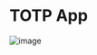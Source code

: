 # TOTP App

![image](https://user-images.githubusercontent.com/3474106/142775155-e3a79342-e9a4-4656-b62b-b6cd29692c6e.png)

